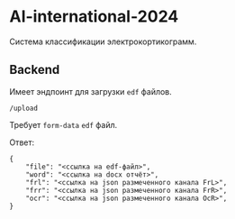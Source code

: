 # AI-international-2024

Система классификации электрокортикограмм.

## Backend

Имеет эндпоинт для загрузки `edf` файлов.

`/upload`

Требует `form-data` `edf` файл.

Ответ:
```
{
    "file": "<ссылка на edf-файл>",
    "word": "<ссылка на docx отчёт>",
    "frl": "<ссылка на json размеченного канала FrL>",
    "frr": "<ссылка на json размеченного канала FrR>",
    "ocr": "<ссылка на json размеченного канала OcR>",
}
```